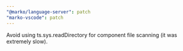 ```yaml
---
"@marko/language-server": patch
"marko-vscode": patch
---
```


Avoid using ts.sys.readDirectory for component file scanning (it was extremely slow).
